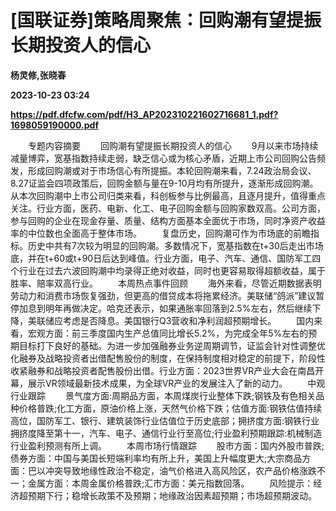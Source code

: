 # [国联证券]策略周聚焦：回购潮有望提振长期投资人的信心
**杨灵修,张晓春**

**2023-10-23 03:24**

**https://pdf.dfcfw.com/pdf/H3_AP202310221602716681_1.pdf?1698059190000.pdf**

　　专题内容摘要 　　回购潮有望提振长期投资人的信心 　　9月以来市场持续减量博弈，宽基指数持续走弱，缺乏信心或为核心矛盾，近期上市公司回购公告频发，形成回购潮或对于市场信心有所提振。本轮回购潮来看，7.24政治局会议、8.27证监会四项政策后，回购金额与量在9-10月均有所提升，逐渐形成回购潮。从本次回购潮中上市公司归类来看，科创板参与比例最高，且逐月提升，值得重点关注。行业方面，医药、电新、化工、电子回购金额与回购家数双高。公司方面，参与回购的企业在现金存量、质量、结构方面基本全面优于市场，同时净资产收益率的中位数也全面高于整体市场。 　　复盘历史，回购潮可作为市场底的前瞻指标。历史中共有7次较为明显的回购潮。多数情况下，宽基指数在t+30后走出市场底，并在t+60或t+90日后达到峰值。行业方面，电子、汽车、通信、国防军工四个行业在过去六波回购潮中均录得正绝对收益，同时也更容易取得超额收益，属于胜率、赔率双高行业。 　　本周热点事件回顾 　　海外来看，尽管近期数据表明劳动力和消费市场恢复强劲，但更高的借贷成本将拖累经济。美联储“鸽派”建议暂停加息到明年再做决定。哈克还表示，如果通胀率回落到2.5%左右，然后继续下降，美联储应考虑是否降息。美国银行Q3营收和净利润超预期增长。 　　国内来看，宏观方面：前三季度国内生产总值同比增长5.2%，为完成全年5%左右的预期目标打下良好的基础。为进一步加强融券业务逆周期调节，证监会针对性调整优化融券及战略投资者出借配售股份的制度，在保持制度相对稳定的前提下，阶段性收紧融券和战略投资者配售股份出借。行业方面：2023世界VR产业大会在南昌开幕，展示VR领域最新技术成果，为全球VR产业的发展注入了新的动力。 　　中观行业跟踪 　　景气度方面:周期品方面，本周煤炭行业整体下跌;钢铁及有色相关品种价格普跌;化工方面，原油价格上涨，天然气价格下跌；估值方面:钢铁估值持续高位，国防军工、银行、建筑装饰行业估值位于历史底部；拥挤度方面:钢铁行业拥挤度降至第十一，汽车、电子、通信行业行至高位;行业盈利预期跟踪:机械制造行业盈利预测有所上调。 　　本周市场行情跟踪 　　股市方面：国内外股市普跌;债券方面：中国与美国长短端利率均有所上升，美国上升幅度更大;大宗商品方面：巴以冲突导致地缘性政治不稳定，油气价格进入高风险区，农产品价格涨跌不一；金属方面：本周金属价格普跌;汇市方面：美元指数回落。 　　风险提示：经济超预期下行；稳增长政策不及预期；地缘政治因素超预期；市场超预期波动。